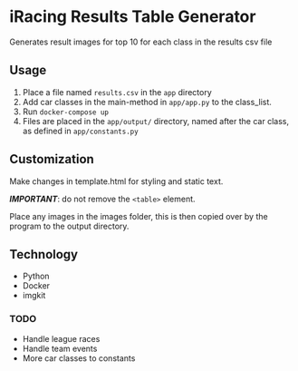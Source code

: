 # iRacing Results Table Generator

Generates result images for top 10 for each class in the results csv file

## Usage
1. Place a file named ```results.csv``` in the ```app``` directory
2. Add car classes in the main-method in ```app/app.py``` to the class_list.
3. Run ```docker-compose up```
4. Files are placed in the ```app/output/``` directory, named after the car class, as defined in ```app/constants.py```

## Customization
Make changes in template.html for styling and static text.

***IMPORTANT***: do not remove the ```<table>``` element.

Place any images in the images folder, this is then copied over by the program to the output directory.

## Technology
* Python
* Docker
* imgkit

### TODO
* Handle league races
* Handle team events
* More car classes to constants
